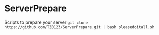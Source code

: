 # ServerPrepare
Scripts to prepare your server
``git clone https://github.com/TZ0123/ServerPrepare.git | bash pleasedoitall.sh``
